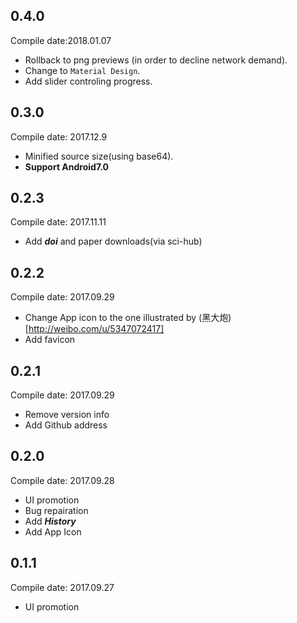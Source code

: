 ## 0.4.0
Compile date:2018.01.07
* Rollback to png previews (in order to decline network demand).
* Change to `Material Design`.
* Add slider controling progress.

## 0.3.0
Compile date: 2017.12.9
* Minified source size(using base64).
* **Support Android7.0**

## 0.2.3
Compile date: 2017.11.11
* Add ***doi*** and paper downloads(via sci-hub)

## 0.2.2
Compile date: 2017.09.29
* Change App icon to the one illustrated by (黑大炮)[http://weibo.com/u/5347072417]
* Add favicon

## 0.2.1
Compile date: 2017.09.29
* Remove version info
* Add Github address

## 0.2.0
Compile date: 2017.09.28
* UI promotion
* Bug repairation
* Add ***History***
* Add App Icon

## 0.1.1
Compile date: 2017.09.27
* UI promotion